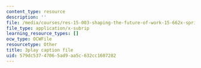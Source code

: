 ```yaml
---
content_type: resource
description: ''
file: /media/courses/res-15-003-shaping-the-future-of-work-15-662x-spring-2016/579dc53747065ad9aa5c632cc1607282_mslvJdTQhHc.vtt
file_type: application/x-subrip
learning_resource_types: []
ocw_type: OCWFile
resourcetype: Other
title: 3play caption file
uid: 579dc537-4706-5ad9-aa5c-632cc1607282
---
```

